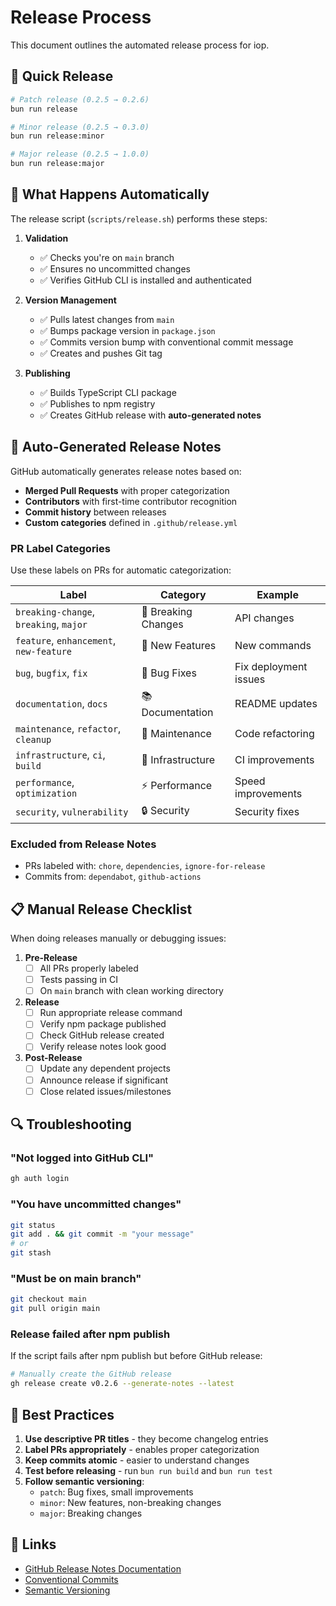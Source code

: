 # Release Process

This document outlines the automated release process for iop.

## 🚀 Quick Release

```bash
# Patch release (0.2.5 → 0.2.6)
bun run release

# Minor release (0.2.5 → 0.3.0) 
bun run release:minor

# Major release (0.2.5 → 1.0.0)
bun run release:major
```

## 🤖 What Happens Automatically

The release script (`scripts/release.sh`) performs these steps:

1. **Validation**
   - ✅ Checks you're on `main` branch
   - ✅ Ensures no uncommitted changes
   - ✅ Verifies GitHub CLI is installed and authenticated

2. **Version Management**  
   - ✅ Pulls latest changes from `main`
   - ✅ Bumps package version in `package.json`
   - ✅ Commits version bump with conventional commit message
   - ✅ Creates and pushes Git tag

3. **Publishing**
   - ✅ Builds TypeScript CLI package
   - ✅ Publishes to npm registry
   - ✅ Creates GitHub release with **auto-generated notes**

## 📝 Auto-Generated Release Notes

GitHub automatically generates release notes based on:

- **Merged Pull Requests** with proper categorization
- **Contributors** with first-time contributor recognition  
- **Commit history** between releases
- **Custom categories** defined in `.github/release.yml`

### PR Label Categories

Use these labels on PRs for automatic categorization:

| Label | Category | Example |
|-------|----------|---------|
| `breaking-change`, `breaking`, `major` | 🚨 Breaking Changes | API changes |
| `feature`, `enhancement`, `new-feature` | 🚀 New Features | New commands |
| `bug`, `bugfix`, `fix` | 🐛 Bug Fixes | Fix deployment issues |
| `documentation`, `docs` | 📚 Documentation | README updates |
| `maintenance`, `refactor`, `cleanup` | 🧹 Maintenance | Code refactoring |
| `infrastructure`, `ci`, `build` | 🔧 Infrastructure | CI improvements |
| `performance`, `optimization` | ⚡ Performance | Speed improvements |
| `security`, `vulnerability` | 🔒 Security | Security fixes |

### Excluded from Release Notes

- PRs labeled with: `chore`, `dependencies`, `ignore-for-release`
- Commits from: `dependabot`, `github-actions`

## 📋 Manual Release Checklist

When doing releases manually or debugging issues:

1. **Pre-Release**
   - [ ] All PRs properly labeled
   - [ ] Tests passing in CI
   - [ ] On `main` branch with clean working directory

2. **Release**
   - [ ] Run appropriate release command
   - [ ] Verify npm package published
   - [ ] Check GitHub release created
   - [ ] Verify release notes look good

3. **Post-Release**
   - [ ] Update any dependent projects
   - [ ] Announce release if significant
   - [ ] Close related issues/milestones

## 🔍 Troubleshooting

### "Not logged into GitHub CLI"
```bash
gh auth login
```

### "You have uncommitted changes"
```bash
git status
git add . && git commit -m "your message"
# or
git stash
```

### "Must be on main branch"
```bash
git checkout main
git pull origin main
```

### Release failed after npm publish
If the script fails after npm publish but before GitHub release:
```bash
# Manually create the GitHub release
gh release create v0.2.6 --generate-notes --latest
```

## 🎯 Best Practices

1. **Use descriptive PR titles** - they become changelog entries
2. **Label PRs appropriately** - enables proper categorization  
3. **Keep commits atomic** - easier to understand changes
4. **Test before releasing** - run `bun run build` and `bun run test`
5. **Follow semantic versioning**:
   - `patch`: Bug fixes, small improvements
   - `minor`: New features, non-breaking changes
   - `major`: Breaking changes

## 🔗 Links

- [GitHub Release Notes Documentation](https://docs.github.com/en/repositories/releasing-projects-on-github/automatically-generated-release-notes)
- [Conventional Commits](https://www.conventionalcommits.org/)
- [Semantic Versioning](https://semver.org/)